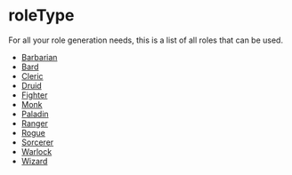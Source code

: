 <title>Role Types</title>
<link rel="stylesheet" type="text/css" href="style.css">
<script>activeNavBar("roleTypes")</script>

# <b><span class="yellow">roleType</span></b>
For all your role generation needs, this is a list of all roles that can be used.
- <a href="./roleTypes/barbarian.html">Barbarian</a>
- <a href="./roleTypes/bard.html">Bard</a>
- <a href="./roleTypes/cleric.html">Cleric</a>
- <a href="./roleTypes/druid.html">Druid</a>
- <a href="./roleTypes/fighter.html">Fighter</a>
- <a href="./roleTypes/monk.html">Monk</a>
- <a href="./roleTypes/paladin.html">Paladin</a>
- <a href="./roleTypes/ranger.html">Ranger</a>
- <a href="./roleTypes/rogue.html">Rogue</a>
- <a href="./roleTypes/sorcerer.html">Sorcerer</a>
- <a href="./roleTypes/warlock.html">Warlock</a>
- <a href="./roleTypes/wizard.html">Wizard</a>
